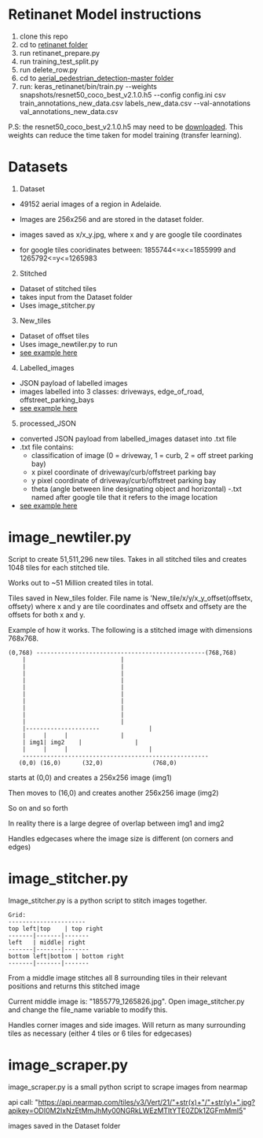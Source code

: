 # Retinanet Model instructions
1. clone this repo
2. cd to [retinanet folder](https://github.com/pyggteam/aerials/tree/master/retinanet) 
3. run retinanet_prepare.py
4. run training_test_split.py
5. run delete_row.py
6. cd to [aerial_pedestrian_detection-master folder](https://github.com/pyggteam/aerials/tree/master/retinanet/aerial_pedestrian_detection-master)
7. run:
keras_retinanet/bin/train.py --weights snapshots/resnet50_coco_best_v2.1.0.h5  --config config.ini csv train_annotations_new_data.csv labels_new_data.csv --val-annotations val_annotations_new_data.csv

P.S: the resnet50_coco_best_v2.1.0.h5 may need to be [downloaded](https://github.com/fizyr/keras-retinanet/releases). This weights can reduce the time taken for model training (transfer learning).

# Datasets

1. Dataset

- 49152 aerial images of a region in Adelaide. 
- Images are 256x256 and are stored in the dataset folder.
- images saved as x/x_y.jpg, where x and y are google tile coordinates 

- for google tiles cooridinates between: 1855744<=x<=1855999 and 1265792<=y<=1265983

2. Stitched

- Dataset of stitched tiles
- takes input from the Dataset folder
- Uses image_stitcher.py

3. New_tiles

- Dataset of offset tiles
- Uses image_newtiler.py to run
- [see example here](https://github.com/pyggteam/aerials/blob/master/New_tiles/1855744/1265792/1855744_1265792_offset(0%2C0).jpg)


4. Labelled_images

- JSON payload of labelled images
- images labelled into 3 classes: driveways, edge_of_road, offstreet_parking_bays
- [see example here](https://github.com/pyggteam/aerials/blob/master/labelled_images/1855744/ann/1855744_1265792.jpg.json)

5. processed_JSON

- converted JSON payload from labelled_images dataset into .txt file
- .txt file contains:
	- classification of image (0 = driveway, 1 = curb, 2 = off street parking bay)
	- x pixel coordinate of driveway/curb/offstreet parking bay
	- y pixel coordinate of driveway/curb/offstreet parking bay
	- theta (angle between line designating object and horizontal)
-.txt named after google tile that it refers to the image location
- [see example here](https://github.com/pyggteam/aerials/blob/master/processed_JSON/1855744/1855744_1265792.csv)

# image_newtiler.py

Script to create 51,511,296 new tiles. Takes in all stitched tiles and creates 1048 tiles for each stitched tile. 

Works out to ~51 Million created tiles in total. 

Tiles saved in New_tiles folder. File name is 'New_tile/x/y/x_y_offset(offsetx, offsety) where x and y are tile coordinates and offsetx and offsety are the offsets for both x and y.


Example of how it works. The following is a stitched image with dimensions 768x768.

	(0,768) ------------------------------------------------(768,768)
	    |							|
	    |							|
	    |							|
	    |							|
	    |							|
	    |							|
	    |							|
	    |							|
	    |							|
	    |							|
	    |---------------------				|
	    |	  |		| 				|
	    | img1|	img2    |				|
	    |	  |		|		    	        |
	    -----------------------------------------------------
	   (0,0) (16,0)	     (32,0)		   	     (768,0)

starts at (0,0) and creates a 256x256 image (img1)

Then moves to (16,0) and creates another 256x256 image (img2)

So on and so forth



In reality there is a large degree of overlap between img1 and img2

Handles edgecases where the image size is different (on corners and edges)



# image_stitcher.py

Image_stitcher.py is a python script to stitch images together.

    Grid:
    ----------------------
    top left|top    | top right
    -------|-------|-------
    left   | middle| right
    -------|-------|-------
    bottom left|bottom | bottom right
    -------|-------|-------

From a middle image stitches all 8 surrounding tiles in their relevant positions and returns this stitched image

Current middle image is: "1855779_1265826.jpg". Open image_stitcher.py and change the file_name variable to modify this.

Handles corner images and side images. Will return as many surrounding tiles as necessary (either 4 tiles or 6 tiles for edgecases)


# image_scraper.py

image_scraper.py is a small python script to scrape images from nearmap

api call: "https://api.nearmap.com/tiles/v3/Vert/21/"+str(x)+"/"+str(y)+".jpg?apikey=ODI0M2IxNzEtMmJhMy00NGRkLWEzMTItYTE0ZDk1ZGFmMmI5"

images saved in the Dataset folder


